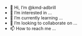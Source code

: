 - 👋 Hi, I’m @kmd-adbrill
- 👀 I’m interested in ...
- 🌱 I’m currently learning ...
- 💞️ I’m looking to collaborate on ...
- 📫 How to reach me ...

<!---
kmd-adbrill/kmd-adbrill is a ✨ special ✨ repository because its `README.md` (this file) appears on your GitHub profile.
You can click the Preview link to take a look at your changes.
--->
